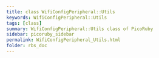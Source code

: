 ```yaml
---
title: class WifiConfigPeripheral::Utils
keywords: WifiConfigPeripheral::Utils
tags: [class]
summary: WifiConfigPeripheral::Utils class of PicoRuby
sidebar: picoruby_sidebar
permalink: WifiConfigPeripheral_Utils.html
folder: rbs_doc
---
```

